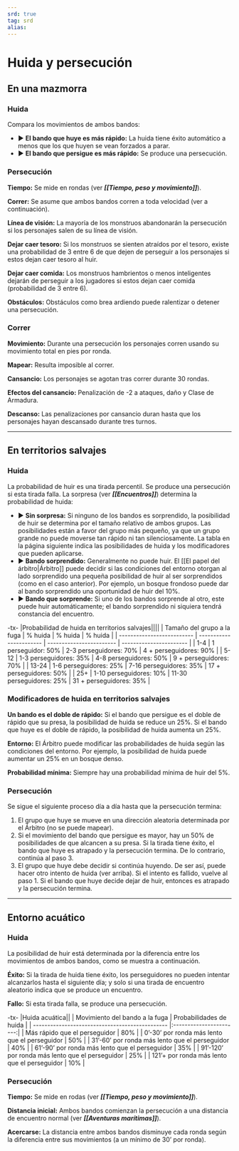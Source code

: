 ```yaml
---
srd: true
tag: srd
alias: 
---
```

# Huida y persecución
## En una mazmorra
### Huida

Compara los movimientos de ambos bandos: 

- ▶ **El bando que huye es más rápido:** La huida tiene éxito automático a menos que los que huyen se vean forzados a parar. 
- ▶ **El bando que persigue es más rápido:** Se produce una persecución.

### Persecución

**Tiempo:** Se mide en rondas (ver **_[[Tiempo, peso y movimiento]]_**).

**Correr:** Se asume que ambos bandos corren a toda velocidad (ver a continuación).

**Línea de visión:** La mayoría de los monstruos abandonarán la persecución si los personajes salen de su línea de visión.

**Dejar caer tesoro:** Si los monstruos se sienten atraídos por el tesoro, existe una probabilidad de 3 entre 6 de que dejen de perseguir a los personajes si estos dejan caer tesoro al huir.

**Dejar caer comida:** Los monstruos hambrientos o menos inteligentes dejarán de perseguir a los jugadores si estos dejan caer comida (probabilidad de 3 entre 6).

**Obstáculos:** Obstáculos como brea ardiendo puede ralentizar o detener una persecución.

### Correr

**Movimiento:** Durante una persecución los personajes corren usando su movimiento total en pies por ronda.

**Mapear:** Resulta imposible al correr.

**Cansancio:** Los personajes se agotan tras correr durante 30 rondas.

**Efectos del cansancio:** Penalización de -2 a ataques, daño y Clase de Armadura.

**Descanso:** Las penalizaciones por cansancio duran hasta que los personajes hayan descansado durante tres turnos.

---
## En territorios salvajes
### Huida

La probabilidad de huir es una tirada percentil. Se produce una persecución si esta tirada falla. La sorpresa (ver **_[[Encuentros]]_**) determina la probabilidad de huida: 
- ▶ **Sin sorpresa:** Si ninguno de los bandos es sorprendido, la posibilidad de huir se determina por el tamaño relativo de ambos grupos. Las posibilidades están a favor del grupo más pequeño, ya que un grupo grande no puede moverse tan rápido ni tan silenciosamente. La tabla en la página siguiente indica las posibilidades de huida y los modificadores que pueden aplicarse. 
- ▶ **Bando sorprendido:** Generalmente no puede huir. El [[El papel del árbitro|Árbitro]] puede decidir si las condiciones del entorno otorgan al lado sorprendido una pequeña posibilidad de huir al ser sorprendidos (como en el caso anterior). Por ejemplo, un bosque frondoso puede dar al bando sorprendido una oportunidad de huir del 10%. 
- ▶ **Bando que sorprende:** Si uno de los bandos sorprende al otro, este puede huir automáticamente; el bando sorprendido ni siquiera tendrá constancia del encuentro.

-tx-
|Probabilidad de huida en territorios salvajes||||
| Tamaño del grupo a la fuga | % huida                 | % huida                  | % huida                 |
| -------------------------- | ----------------------- | ------------------------ | ----------------------- |
| 1-4                        | 1 perseguidor: 50%      | 2-3 perseguidores: 70%   | 4 + perseguidores: 90%  |
| 5-12                       | 1-3 perseguidores: 35%  | 4-8 perseguidores: 50%   | 9 + perseguidores: 70%  |
| 13-24                      | 1-6 perseguidores: 25%  | 7-16 perseguidores: 35%  | 17 + perseguidores: 50% |
| 25+                        | 1-10 perseguidores: 10% | 11-30 perseguidores: 25% | 31 + perseguidores: 35% |

### Modificadores de huida en territorios salvajes

**Un bando es el doble de rápido:** Si el bando que persigue es el doble de rápido que su presa, la posibilidad de huida se reduce un 25%. Si el bando que huye es el doble de rápido, la posibilidad de huida aumenta un 25%.

**Entorno:** El Árbitro puede modificar las probabilidades de huida según las condiciones del entorno. Por ejemplo, la posibilidad de huida puede aumentar un 25% en un bosque denso.

**Probabilidad mínima:** Siempre hay una probabilidad mínima de huir del 5%.
### Persecución

Se sigue el siguiente proceso día a día hasta que la persecución termina:
1.  El grupo que huye se mueve en una dirección aleatoria determinada por el Árbitro (no se puede mapear).
2.  Si el movimiento del bando que persigue es mayor, hay un 50% de posibilidades de que alcancen a su presa. Si la tirada tiene éxito, el bando que huye es atrapado y la persecución termina. De lo contrario, continúa al paso 3.
3.  El grupo que huye debe decidir si continúa huyendo. De ser así, puede hacer otro intento de huida (ver arriba). Si el intento es fallido, vuelve al paso 1. Si el bando que huye decide dejar de huir, entonces es atrapado y la persecución termina.

---
## Entorno acuático
### Huida

La posibilidad de huir está determinada por la diferencia entre los movimientos de ambos bandos, como se muestra a continuación.

**Éxito:** Si la tirada de huida tiene éxito, los perseguidores no pueden intentar alcanzarlos hasta el siguiente día; y solo si una tirada de encuentro aleatorio indica que se produce un encuentro.

**Fallo:** Si esta tirada falla, se produce una persecución.

-tx-
|Huida acuática||
| Movimiento del bando a la fuga                  | Probabilidades de huida |
| ----------------------------------------------- |:-----------------------:|
| Más rápido que el perseguidor                   |           80%           |
| 0’-30’ por ronda más lento que el perseguidor   |           50%           |
| 31’-60’ por ronda más lento que el perseguidor  |           40%           |
| 61’-90’ por ronda más lento que el perseguidor  |           35%           |
| 91’-120’ por ronda más lento que el perseguidor |           25%           |
| 121’+ por ronda más lento que el perseguidor    |           10%           | 

### Persecución

**Tiempo:** Se mide en rodas (ver **_[[Tiempo, peso y movimiento]]_**).

**Distancia inicial:** Ambos bandos comienzan la persecución a una distancia de encuentro normal (ver **_[[Aventuras marítimas]]_**).

**Acercarse:** La distancia entre ambos bandos disminuye cada ronda según la diferencia entre sus movimientos (a un mínimo de 30’ por ronda).